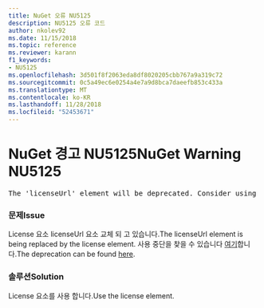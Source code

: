 ```yaml
---
title: NuGet 오류 NU5125
description: NU5125 오류 코드
author: nkolev92
ms.date: 11/15/2018
ms.topic: reference
ms.reviewer: karann
f1_keywords:
- NU5125
ms.openlocfilehash: 3d501f8f2063eda8df8020205cbb767a9a319c72
ms.sourcegitcommit: 0c5a49ec6e0254a4e7a9d8bca7daeefb853c433a
ms.translationtype: MT
ms.contentlocale: ko-KR
ms.lasthandoff: 11/28/2018
ms.locfileid: "52453671"
---
```

# <a name="nuget-warning-nu5125"></a><span data-ttu-id="298b2-103">NuGet 경고 NU5125</span><span class="sxs-lookup"><span data-stu-id="298b2-103">NuGet Warning NU5125</span></span>
<pre>The 'licenseUrl' element will be deprecated. Consider using the 'license' element instead.</pre>

### <a name="issue"></a><span data-ttu-id="298b2-104">문제</span><span class="sxs-lookup"><span data-stu-id="298b2-104">Issue</span></span>

<span data-ttu-id="298b2-105">License 요소 licenseUrl 요소 교체 되 고 있습니다.</span><span class="sxs-lookup"><span data-stu-id="298b2-105">The licenseUrl element is being replaced by the license element.</span></span> <span data-ttu-id="298b2-106">사용 중단을 찾을 수 있습니다 [여기](https://github.com/NuGet/Home/issues/4628)합니다.</span><span class="sxs-lookup"><span data-stu-id="298b2-106">The deprecation can be found [here](https://github.com/NuGet/Home/issues/4628).</span></span>

### <a name="solution"></a><span data-ttu-id="298b2-107">솔루션</span><span class="sxs-lookup"><span data-stu-id="298b2-107">Solution</span></span>

<span data-ttu-id="298b2-108">License 요소를 사용 합니다.</span><span class="sxs-lookup"><span data-stu-id="298b2-108">Use the license element.</span></span>